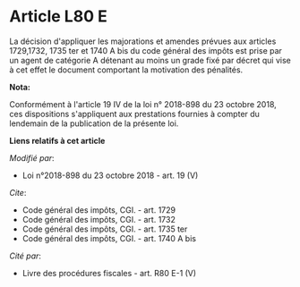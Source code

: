 # Article L80 E

La décision d'appliquer les majorations et amendes prévues aux articles 1729,1732,
1735 ter et 1740 A bis du code général des impôts est prise par un agent de catégorie A détenant au moins un grade fixé par
décret qui vise à cet effet le document comportant la motivation des pénalités.

**Nota:**

Conformément à l'article 19 IV de la loi n° 2018-898 du 23 octobre 2018, ces dispositions s'appliquent aux prestations
fournies à compter du lendemain de la publication de la présente loi.

**Liens relatifs à cet article**

_Modifié par_:

  - Loi n°2018-898 du 23 octobre 2018 - art. 19 (V)

_Cite_:

  - Code général des impôts, CGI. - art. 1729
  - Code général des impôts, CGI. - art. 1732
  - Code général des impôts, CGI. - art. 1735 ter
  - Code général des impôts, CGI. - art. 1740 A bis

_Cité par_:

  - Livre des procédures fiscales - art. R80 E-1 (V)

